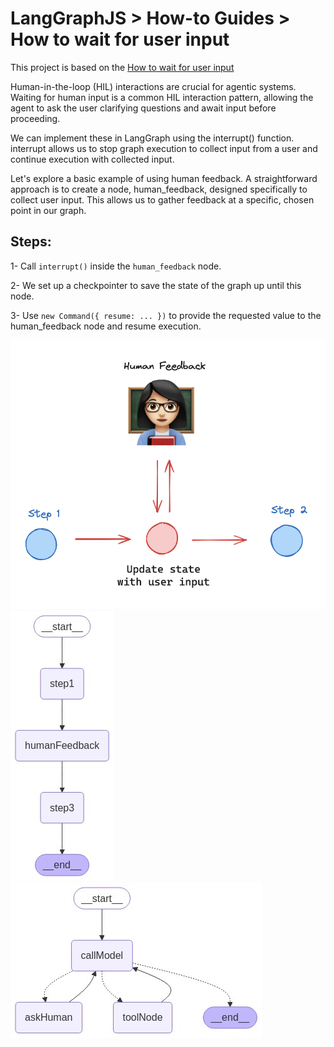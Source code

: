 # LangGraphJS > How-to Guides > How to wait for user input

This project is based on the [How to wait for user input](https://langchain-ai.github.io/langgraphjs/how-tos/wait-user-input/)

Human-in-the-loop (HIL) interactions are crucial for agentic systems. Waiting for human input is a common HIL interaction pattern, allowing the agent to ask the user clarifying questions and await input before proceeding.

We can implement these in LangGraph using the interrupt() function. interrupt allows us to stop graph execution to collect input from a user and continue execution with collected input.

Let's explore a basic example of using human feedback. A straightforward approach is to create a node, human_feedback, designed specifically to collect user input. This allows us to gather feedback at a specific, chosen point in our graph.

## Steps:

1- Call `interrupt()` inside the `human_feedback` node.

2- We set up a checkpointer to save the state of the graph up until this node.

3- Use `new Command({ resume: ... })` to provide the requested value to the human_feedback node and resume execution.

![Human-in-the-loop (HIL)](./Human-in-the-loop.png)
![basic](./diagram-basic.png)
![agent](./diagram-agent.png)
